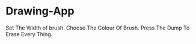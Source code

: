 # Drawing-App
Set The Width of brush. Choose The Colour Of Brush. Press The Dump To Erase Every Thing.
